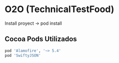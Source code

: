 # O2O (TechnicalTestFood)
Install proyect -> pod install 

## Cocoa Pods Utilizados

```ruby
pod 'Alamofire', '~> 5.4'
pod 'SwiftyJSON'
```
